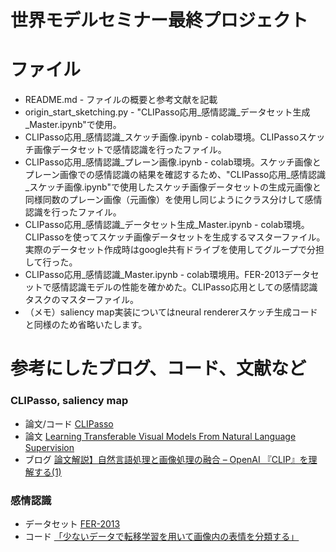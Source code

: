 # 世界モデルセミナー最終プロジェクト

# ファイル
*   README.md - ファイルの概要と参考文献を記載  
*   origin_start_sketching.py - "CLIPasso応用_感情認識_データセット生成_Master.ipynb"で使用。  
*   CLIPasso応用_感情認識_スケッチ画像.ipynb - colab環境。CLIPassoスケッチ画像データセットで感情認識を行ったファイル。  
*   CLIPasso応用_感情認識_プレーン画像.ipynb - colab環境。スケッチ画像とプレーン画像での感情認識の結果を確認するため、"CLIPasso応用_感情認識_スケッチ画像.ipynb"で使用したスケッチ画像データセットの生成元画像と同様同数のプレーン画像（元画像）を使用し同じようにクラス分けして感情認識を行ったファイル。  
*   CLIPasso応用_感情認識_データセット生成_Master.ipynb - colab環境。CLIPassoを使ってスケッチ画像データセットを生成するマスターファイル。実際のデータセット作成時はgoogle共有ドライブを使用してグループで分担して行った。  
*   CLIPasso応用_感情認識_Master.ipynb - colab環境用。FER-2013データセットで感情認識モデルの性能を確かめた。CLIPasso応用としての感情認識タスクのマスターファイル。  
*   （メモ）saliency map実装についてはneural rendererスケッチ生成コードと同様のため省略いたします。  

# 参考にしたブログ、コード、文献など
### CLIPasso, saliency map
*   論文/コード [CLIPasso](https://clipasso.github.io/clipasso/) 
*   論文 [Learning Transferable Visual Models From Natural Language Supervision](https://cdn.openai.com/papers/Learning_Transferable_Visual_Models_From_Natural_Language_Supervision.pdf)
*   ブログ [論文解説】自然言語処理と画像処理の融合 – OpenAI 『CLIP』を理解する(1)](https://data-analytics.fun/2021/03/24/understanding-openai-clip/)

### 感情認識
*   データセット [FER-2013](https://www.kaggle.com/datasets/msambare/fer2013)
*   コード [「少ないデータで転移学習を用いて画像内の表情を分類する」](https://github.com/zarakima/face-classification)  
